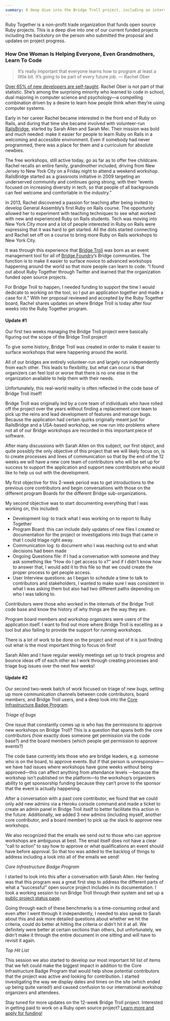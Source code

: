 ```yaml
---
summary: A deep dive into the Bridge Troll project, including an interview with the developer and the first 4 weeks worth of updates.
---
```


<p class="small">Ruby Together is a non-profit trade organization that funds open source Ruby projects. This is a deep dive into one of our current funded projects including the backstory on the person who submitted the proposal and updates on project progress.</p>

### How One Woman Is Helping Everyone, Even Grandmothers, Learn To Code

> It’s really important that everyone learns how to program at least a little bit. It’s going to be part of every future job. &mdash; Rachel Ober

[Over 65% of new developers are self-taught](https://research.hackerrank.com/student-developer/2018). Rachel Ober is not part of that statistic. She’s among the surprising minority who learned to code in school, dual majoring in computer science and psychology—a compelling combination driven by a desire to learn how people think when they’re using computer systems.

Early in her career Rachel became interested in the front end of Ruby on Rails, and during that time she became involved with volunteer-run [RailsBridge](http://railsbridge.org/), started by Sarah Allen and Sarah Mei. Their mission was bold and much needed: make it easier for people to learn Ruby on Rails in a welcoming and accessible environment. Even if somebody had never programmed, there was a place for them and a curriculum for absolute newbies.

The free workshops, still active today, go as far as to offer free childcare. Rachel recalls an entire family, grandmother included, driving from New Jersey to New York City on a Friday night to attend a weekend workshop. RailsBridge started as a grassroots initiative in 2009 targeting an underserved community and continues going strong, with their “events focused on increasing diversity in tech, so that people of all backgrounds can feel welcome and comfortable in the industry.”

In 2013, Rachel discovered a passion for teaching after being invited to develop General Assembly’s first Ruby on Rails course. The opportunity allowed her to experiment with teaching techniques to see what worked with new and experienced Ruby on Rails students. Tech was moving into New York City more and a lot of people interested in Ruby on Rails were expressing that it was hard to get started. All the dots started connecting and Rachel set off on a course to bring more Ruby on Rails workshops to New York City.

It was through this experience that [Bridge Troll](https://www.bridgetroll.org/events) was born as an event management tool for all of [Bridge Foundry](https://bridgefoundry.org/)’s Bridge communities. The function is to make it easier to surface novice to advanced workshops happening around the world so that more people can learn to code. “I found out about Ruby Together through Twitter and learned that the organization funded open source projects.

For Bridge Troll to happen, I needed funding to support the time I would dedicate to working on the tool, so I put an application together and made a case for it.” With her proposal reviewed and accepted by the Ruby Together board, Rachel shares updates on where Bridge Troll is today after four weeks into the Ruby Together program.

#### Update #1

Our first two weeks managing the Bridge Troll project were basically figuring out the scope of the Bridge Troll project!

To give some history, Bridge Troll was created in order to make it easier to surface workshops that were happening around the world.

All of our bridges are entirely volunteer-run and largely run independently from each other. This leads to flexibility, but what can occur is that organizers can feel lost or worse that there is no one else in the organization available to help them with their needs.

Unfortunately, this real-world reality is often reflected in the code base of Bridge Troll itself!

Bridge Troll was originally led by a core team of individuals who have rolled off the project over the years without finding a replacement core team to pick up the reins and lead development of features and manage bugs. Because the application had certain quirks originally meant just for RailsBridge and a USA-based workshop, we now run into problems where not all of our Bridge workshops are recorded in this important piece of software.

After many discussions with Sarah Allen on this subject, our first object, and quite possibly the only objective of this project that we will likely focus on, is to create processes and lines of communication so that by the end of the 12 weeks we will have a new core team of contributors who will be set up for success to support the application and support new contributors who would like to help us out with the development.

My first objective for this 2-week period was to get introductions to the previous core contributors and begin conversations with those on the different program Boards for the different Bridge sub-organizations.

My second objective was to start documenting everything that I was working on, this included:

  - Development log: to track what I was working on to report to Ruby Together
  - Program Board: this can include daily updates of new files I created or documentation for the project or investigations into bugs that came in that I could triage right away.
  - Communication log: to document who I was reaching out to and what decisions had been made
  - Ongoing Questions file: if I had a conversation with someone and they ask something like “How do I get access to x?” and if I didn’t know how to answer that, I would add it to this file so that we could create the proper process to get people access.
  - User Interview questions: as I began to schedule a time to talk to contributors and stakeholders, I wanted to make sure I was consistent in what I was asking them but also had two different paths depending on who I was talking to.

Contributors were those who worked in the internals of the Bridge Troll code base and know the history of why things are the way they are.

Program board members and workshop organizers were users of the application itself. I want to find out more where Bridge Troll is excelling as a tool but also failing to provide the support for running workshops.

There is a lot of work to be done on the project and most of it is just finding out what is the most important thing to focus on first!

Sarah Allen and I have regular weekly meetings set up to track progress and bounce ideas off of each other as I work through creating processes and triage bug issues over the next few weeks!

#### Update #2

Our second two-week batch of work focused on triage of new bugs, setting up more communication channels between code contributors, board members, and Bridge Troll users, and a deep look into the [Core Infrastructure Badge Program](https://www.coreinfrastructure.org/programs/badge-program/).

_Triage of bugs_

One issue that constantly comes up is who has the permissions to approve new workshops on Bridge Troll? This is a question that spans both the core contributors (how exactly does someone get permission via the code base?) and the board members (which people get permission to approve events?)

The code base currently lets those who are bridge leaders, e.g. someone who is on the board, to approve events. But if that person is unresponsive—we have had issues where workshops have gone weeks without being approved—this can affect anything from attendance levels —because the workshop isn’t published on the platform—to the workshop’s organizers ability to get sponsorship funding because they can’t prove to the sponsor that the event is actually happening.

After a conversation with a past core contributor, we found that we could only add new admins via a Heroku console command and made a ticket to create an admin panel in Bridge Troll itself to better facilitate this action in the future. Additionally, we added 3 new admins (including myself, another core contributor, and a board member) to pick up the slack to approve new workshops.

We also recognized that the emails we send out to those who can approve workshops are ambiguous at best. The email itself does not have a clear “call to action” to say how to approve or what qualifications an event should have before approval. So that too was added to the backlog of things to address including a look into all of the emails we send!

_Core Infrastructure Badge Program_

I started to look into this after a conversation with Sarah Allen. Her feeling was that this program was a great first step to address the different parts of what a “successful” open source project includes in its documentation. I took a working session to run Bridge Troll through their system and set up a [public project status page](https://bestpractices.coreinfrastructure.org/en/projects/2769/).

Going through each of these benchmarks is a time-consuming ordeal and even after I went through it independently, I needed to also speak to Sarah about this and ask more detailed questions about whether we hit the criteria, could do better at hitting the criteria or didn’t hit it at all. We definitely were better at certain sections than others, but unfortunately, we didn’t make it through the entire document in one sitting and will have to revisit it again.

_Top Hit List_

This session we also started to develop our most important hit list of items that we felt could make the biggest impact in addition to the Core Infrastructure Badge Program that would help show potential contributors that the project was active and looking for contribution. I started investigating the way we display dates and times on the site (which ended up being quite varied!) and caused confusion to our international workshop organizers and attendees.

<p class="small">Stay tuned for more updates on the 12-week Bridge Troll project. Interested in getting paid to work on a Ruby open source project? <a href="https://rubytogether.org/projects">Learn more and apply for funding!</a></p>

